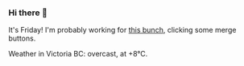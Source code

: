 ### Hi there :wave:

It's Friday! I'm probably working for [this bunch](https://github.com/kohofinancial), clicking some merge buttons.

Weather in Victoria BC: overcast, at +8°C.
